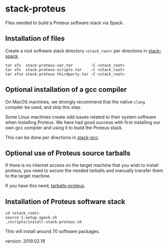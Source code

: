 stack-proteus
=============

Files needed to build a Proteus software stack via Spack.

Installation of files
---------------------

Create a root software stack directory `<stack_root>` per directions in [stack-spack](https://github.com/burgreen/stack-spack).

```
tar xfv  stack-proteus-var.tar        -C <stack_root>
tar xfv  stack-proteus-scripts.tar    -C <stack_root>
tar xfvz stack-proteus-thirdparty.tar -C <stack_root>
```

Optional installation of a gcc compiler
---------------------------------------

On MacOS machines, we strongly recommend that the native `clang` compiler be used, and skip this step.

Some Linux machines create odd issues related to their system software when installing Proteus. We have had good success with first
installing our own gcc compiler and using it to build the Proteus stack.

This can be done per directions in [stack-gcc](https://github.com/burgreen/stack-gcc).

Optional use of Proteus source tarballs
----------------------------------------------------------

If there is no internet access on the target machine that you wish to install proteus, you need to secure the needed tarballs and manually transfer them to the target machine.

If you have this need, [tarballs-proteus](https://github.com/burgreen/tarballs-proteus).

Installation of Proteus software stack
--------------------------------------

```
cd <stack_root>
source 1-setup-spack.sh
./scripts/install-stack-proteus.sh
```

This will install around 70 software packages.

version: 2019.02.19
